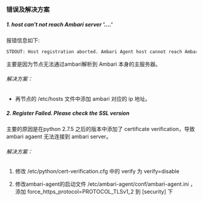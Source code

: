 ### 错误及解决方案

##### 1. host can't not reach Ambari server '....'

报错信息如下:

```bash
STDOUT: Host registration aborted. Ambari Agent host cannot reach Ambari Server 'ambari:8080'. Please check the network connectivity between the Ambari Agent host and the Ambari Server
```

主要是因为节点无法通过ambari解析到 Ambari 本身的主服务器。<br>

###### 解决方案：

- 再节点的 /etc/hosts 文件中添加 ambari 对应的 ip 地址。

##### 2. Register Failed. Please check the SSL version

主要的原因是在python 2.7.5 之后的版本中添加了 certificate verification，导致 ambari agaent 无法连接到 ambari server。

###### 解决方案：

1. 修改 /etc/python/cert-verification.cfg 中的 verify 为 verify=disable

2. 修改ambari-agent的启动文件 /etc/ambari-agent/conf/ambari-agent.ini ，添加 force_https_protocol=PROTOCOL_TLSv1_2 到 [security] 下
